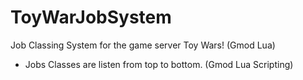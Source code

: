 # ToyWarJobSystem
Job Classing System for the game server Toy Wars! (Gmod Lua)
- Jobs Classes are listen from top to bottom.
(Gmod Lua Scripting)

